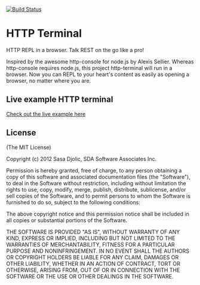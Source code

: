 [![Build Status](https://secure.travis-ci.org/SDA/http-terminal.png)](http://travis-ci.org/SDA/http-terminal)

# HTTP Terminal

HTTP REPL in a browser. Talk REST on the go like a pro!

Inspired by the awesome http-console for node.js by Alexis Sellier. Whereas http-console
requires node.js, this project http-terminal will run in a browser. Now you can REPL to your
heart's content as easily as opening a browser, no matter where you are.

## Live example HTTP terminal

[Check out the live example here](http://sda.github.com/http-terminal/)

## License

(The MIT License)

Copyright (c) 2012 Sasa Djolic, SDA Software Associates Inc.

Permission is hereby granted, free of charge, to any person
obtaining a copy of this software and associated documentation
files (the "Software"), to deal in the Software without
restriction, including without limitation the rights to use,
copy, modify, merge, publish, distribute, sublicense, and/or sell
copies of the Software, and to permit persons to whom the
Software is furnished to do so, subject to the following
conditions:

The above copyright notice and this permission notice shall be
included in all copies or substantial portions of the Software.

THE SOFTWARE IS PROVIDED "AS IS", WITHOUT WARRANTY OF ANY KIND,
EXPRESS OR IMPLIED, INCLUDING BUT NOT LIMITED TO THE WARRANTIES
OF MERCHANTABILITY, FITNESS FOR A PARTICULAR PURPOSE AND
NONINFRINGEMENT. IN NO EVENT SHALL THE AUTHORS OR COPYRIGHT
HOLDERS BE LIABLE FOR ANY CLAIM, DAMAGES OR OTHER LIABILITY,
WHETHER IN AN ACTION OF CONTRACT, TORT OR OTHERWISE, ARISING
FROM, OUT OF OR IN CONNECTION WITH THE SOFTWARE OR THE USE OR
OTHER DEALINGS IN THE SOFTWARE.
